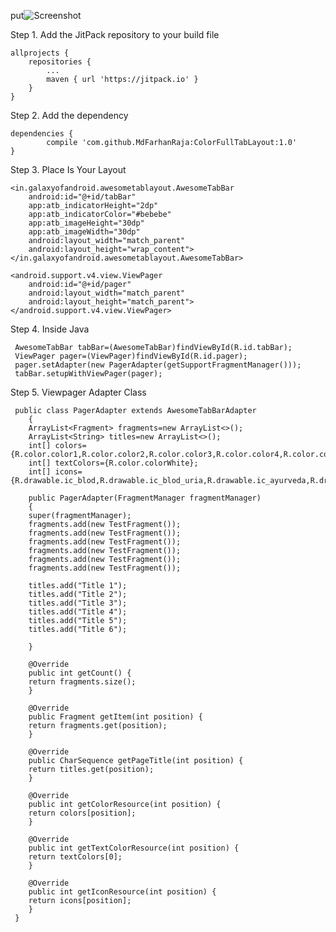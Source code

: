 put![Screenshot](https://cloud.githubusercontent.com/assets/18304656/23022989/8c53e084-f479-11e6-8df3-40512b4eb293.jpeg)


Step 1. Add the JitPack repository to your build file

	allprojects {
		repositories {
			...
			maven { url 'https://jitpack.io' }
		}
	}
  
Step 2. Add the dependency

	dependencies {
	        compile 'com.github.MdFarhanRaja:ColorFullTabLayout:1.0'
	}

Step 3. Place Is Your Layout

    <in.galaxyofandroid.awesometablayout.AwesomeTabBar
        android:id="@+id/tabBar"
        app:atb_indicatorHeight="2dp"
        app:atb_indicatorColor="#bebebe"
        app:atb_imageHeight="30dp"
        app:atb_imageWidth="30dp"
        android:layout_width="match_parent"
        android:layout_height="wrap_content">
    </in.galaxyofandroid.awesometablayout.AwesomeTabBar>

    <android.support.v4.view.ViewPager
        android:id="@+id/pager"
        android:layout_width="match_parent"
        android:layout_height="match_parent">
    </android.support.v4.view.ViewPager>
    
 Step 4. Inside Java
    
     AwesomeTabBar tabBar=(AwesomeTabBar)findViewById(R.id.tabBar);
     ViewPager pager=(ViewPager)findViewById(R.id.pager);
     pager.setAdapter(new PagerAdapter(getSupportFragmentManager()));
     tabBar.setupWithViewPager(pager);
        
 Step 5. Viewpager Adapter Class
     
     public class PagerAdapter extends AwesomeTabBarAdapter
		{
    	ArrayList<Fragment> fragments=new ArrayList<>();
    	ArrayList<String> titles=new ArrayList<>();
    	int[] colors={R.color.color1,R.color.color2,R.color.color3,R.color.color4,R.color.color5,R.color.color6};
    	int[] textColors={R.color.colorWhite};
    	int[] icons={R.drawable.ic_blod,R.drawable.ic_blod_uria,R.drawable.ic_ayurveda,R.drawable.ic_complete_blod,R.drawable.ic_body_message,R.drawable.ic_cardiologist};

    	public PagerAdapter(FragmentManager fragmentManager)
    	{
        super(fragmentManager);
        fragments.add(new TestFragment());
        fragments.add(new TestFragment());
        fragments.add(new TestFragment());
        fragments.add(new TestFragment());
        fragments.add(new TestFragment());
        fragments.add(new TestFragment());

        titles.add("Title 1");
        titles.add("Title 2");
        titles.add("Title 3");
        titles.add("Title 4");
        titles.add("Title 5");
        titles.add("Title 6");

    	}

    	@Override
    	public int getCount() {
        return fragments.size();
    	}

    	@Override
    	public Fragment getItem(int position) {
        return fragments.get(position);
    	}

    	@Override
    	public CharSequence getPageTitle(int position) {
        return titles.get(position);
    	}

    	@Override
    	public int getColorResource(int position) {
        return colors[position];
    	}

    	@Override
    	public int getTextColorResource(int position) {
        return textColors[0];
    	}

    	@Override
    	public int getIconResource(int position) {
        return icons[position];
    	}
	 }
